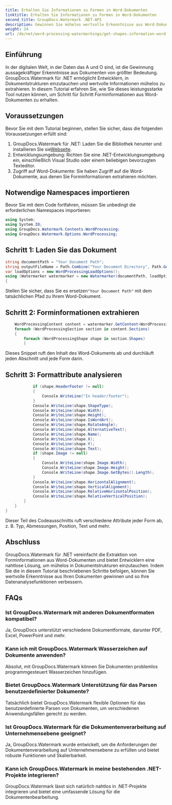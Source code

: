 ```yaml
---
title: Erhalten Sie Informationen zu Formen in Word-Dokumenten
linktitle: Erhalten Sie Informationen zu Formen in Word-Dokumenten
second_title: GroupDocs.Watermark .NET-API
description: Gewinnen Sie mühelos wertvolle Erkenntnisse aus Word-Dokumenten mit GroupDocs Watermark für .NET. Extrahieren Sie nahtlos Forminformationen für eine verbesserte Datenanalyse.
weight: 24
url: /de/net/word-processing-watermarkings/get-shapes-information-word-docs/
---
```

## Einführung
In der digitalen Welt, in der Daten das A und O sind, ist die Gewinnung aussagekräftiger Erkenntnisse aus Dokumenten von größter Bedeutung. GroupDocs.Watermark für .NET ermöglicht Entwicklern, in Dokumentstrukturen einzutauchen und wertvolle Informationen mühelos zu extrahieren. In diesem Tutorial erfahren Sie, wie Sie dieses leistungsstarke Tool nutzen können, um Schritt für Schritt Forminformationen aus Word-Dokumenten zu erhalten.
## Voraussetzungen
Bevor Sie mit dem Tutorial beginnen, stellen Sie sicher, dass die folgenden Voraussetzungen erfüllt sind:
1.  GroupDocs.Watermark für .NET: Laden Sie die Bibliothek herunter und installieren Sie sie[Webseite](https://releases.groupdocs.com/Watermark/net/).
2. Entwicklungsumgebung: Richten Sie eine .NET-Entwicklungsumgebung ein, einschließlich Visual Studio oder einem beliebigen bevorzugten Texteditor.
3. Zugriff auf Word-Dokumente: Sie haben Zugriff auf die Word-Dokumente, aus denen Sie Forminformationen extrahieren möchten.

## Notwendige Namespaces importieren
Bevor Sie mit dem Code fortfahren, müssen Sie unbedingt die erforderlichen Namespaces importieren:
```csharp
using System;
using System.IO;
using GroupDocs.Watermark.Contents.WordProcessing;
using GroupDocs.Watermark.Options.WordProcessing;
```
## Schritt 1: Laden Sie das Dokument
```csharp
string documentPath = "Your Document Path";
string outputFileName = Path.Combine("Your Document Directory", Path.GetFileName(documentPath));
var loadOptions = new WordProcessingLoadOptions();
using (Watermarker watermarker = new Watermarker(documentPath, loadOptions))
{
```
 Stellen Sie sicher, dass Sie es ersetzen`"Your Document Path"` mit dem tatsächlichen Pfad zu Ihrem Word-Dokument.
## Schritt 2: Forminformationen extrahieren
```csharp
	WordProcessingContent content = watermarker.GetContent<WordProcessingContent>();
	foreach (WordProcessingSection section in content.Sections)
	{
		foreach (WordProcessingShape shape in section.Shapes)
		{
```
Dieses Snippet ruft den Inhalt des Word-Dokuments ab und durchläuft jeden Abschnitt und jede Form darin.
## Schritt 3: Formattribute analysieren
```csharp
			if (shape.HeaderFooter != null)
			{
				Console.WriteLine("In header/footer");
			}
			Console.WriteLine(shape.ShapeType);
			Console.WriteLine(shape.Width);
			Console.WriteLine(shape.Height);
			Console.WriteLine(shape.IsWordArt);
			Console.WriteLine(shape.RotateAngle);
			Console.WriteLine(shape.AlternativeText);
			Console.WriteLine(shape.Name);
			Console.WriteLine(shape.X);
			Console.WriteLine(shape.Y);
			Console.WriteLine(shape.Text);
			if (shape.Image != null)
			{
				Console.WriteLine(shape.Image.Width);
				Console.WriteLine(shape.Image.Height);
				Console.WriteLine(shape.Image.GetBytes().Length);
			}
			Console.WriteLine(shape.HorizontalAlignment);
			Console.WriteLine(shape.VerticalAlignment);
			Console.WriteLine(shape.RelativeHorizontalPosition);
			Console.WriteLine(shape.RelativeVerticalPosition);
		}
	}
}
```
Dieser Teil des Codeausschnitts ruft verschiedene Attribute jeder Form ab, z. B. Typ, Abmessungen, Position, Text und mehr.

## Abschluss
GroupDocs.Watermark für .NET vereinfacht die Extraktion von Forminformationen aus Word-Dokumenten und bietet Entwicklern eine nahtlose Lösung, um mühelos in Dokumentstrukturen einzutauchen. Indem Sie die in diesem Tutorial beschriebenen Schritte befolgen, können Sie wertvolle Erkenntnisse aus Ihren Dokumenten gewinnen und so Ihre Datenanalysefunktionen verbessern.
## FAQs
### Ist GroupDocs.Watermark mit anderen Dokumentformaten kompatibel?
Ja, GroupDocs unterstützt verschiedene Dokumentformate, darunter PDF, Excel, PowerPoint und mehr.
### Kann ich mit GroupDocs.Watermark Wasserzeichen auf Dokumente anwenden?
Absolut, mit GroupDocs.Watermark können Sie Dokumenten problemlos programmgesteuert Wasserzeichen hinzufügen.
### Bietet GroupDocs.Watermark Unterstützung für das Parsen benutzerdefinierter Dokumente?
Tatsächlich bietet GroupDocs.Watermark flexible Optionen für das benutzerdefinierte Parsen von Dokumenten, um verschiedenen Anwendungsfällen gerecht zu werden.
### Ist GroupDocs.Watermark für die Dokumentenverarbeitung auf Unternehmensebene geeignet?
Ja, GroupDocs.Watermark wurde entwickelt, um die Anforderungen der Dokumentenverarbeitung auf Unternehmensebene zu erfüllen und bietet robuste Funktionen und Skalierbarkeit.
### Kann ich GroupDocs.Watermark in meine bestehenden .NET-Projekte integrieren?
GroupDocs.Watermark lässt sich natürlich nahtlos in .NET-Projekte integrieren und bietet eine umfassende Lösung für die Dokumentenbearbeitung.